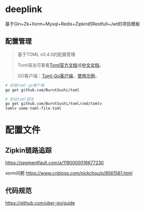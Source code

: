 # deeplink
基于Gin+Zk+Xorm+Mysql+Redis+Zipkin的Restfull+Jwt的项目模板


## 配置管理
> 基于TOML v0.4.0的配置管理
> 
> Toml语法可查看[Toml官方文档](https://github.com/toml-lang/toml)或[中文文档](
> https://github.com/toml-lang/toml/blob/master/versions/cn/toml-v0.4.0.md)。
>
> GO客户端：[Toml-Go客户端](https://github.com/BurntSushi/toml)，[使用示例](https://github.com/BurntSushi/toml/tree/master/_examples)。

```bash
# 安装toml-go客户端
go get github.com/BurntSushi/toml

# 验证toml语法
go get github.com/BurntSushi/toml/cmd/tomlv
tomlv some-toml-file.toml
```



# 配置文件

## Zipkin链路追踪
https://segmentfault.com/a/1190000016677230




xorm问题
https://www.cnblogs.com/nickchou/p/9561561.html


## 代码规范
https://github.com/uber-go/guide